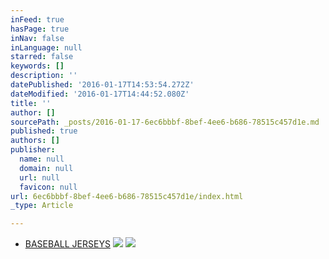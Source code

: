 ```yaml
---
inFeed: true
hasPage: true
inNav: false
inLanguage: null
starred: false
keywords: []
description: ''
datePublished: '2016-01-17T14:53:54.272Z'
dateModified: '2016-01-17T14:44:52.080Z'
title: ''
author: []
sourcePath: _posts/2016-01-17-6ec6bbbf-8bef-4ee6-b686-78515c457d1e.md
published: true
authors: []
publisher:
  name: null
  domain: null
  url: null
  favicon: null
url: 6ec6bbbf-8bef-4ee6-b686-78515c457d1e/index.html
_type: Article

---
```

* [BASEBALL JERSEYS][0]
![](https://the-grid-user-content.s3-us-west-2.amazonaws.com/11378a3a-45f7-4dd0-a0fe-766724618867.jpg)
![](https://the-grid-user-content.s3-us-west-2.amazonaws.com/9d4594cb-b4e3-4b92-9175-d93584aaf20b.jpg)

[0]: http://boriz-customs.mybigcommerce.com/sports-jerseys/baseball/